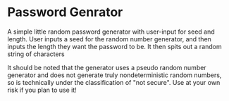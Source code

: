 # Password Genrator
 A simple little random password generator with user-input for seed and length.
 User inputs a seed for the random number generator, and then inputs the length they want the password to be. It then spits out a random string of characters

It should be noted that the generator uses a pseudo random number generator and does not generate truly nondeterministic random numbers, so is technically under the classification of "not secure". Use at your own risk if you plan to use it! 
